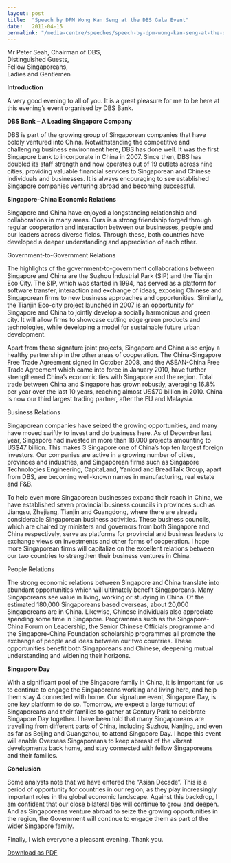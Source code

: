 ```yaml
---
layout: post
title:  "Speech by DPM Wong Kan Seng at the DBS Gala Event"
date:   2011-04-15
permalink: "/media-centre/speeches/speech-by-dpm-wong-kan-seng-at-the-dbs-gala-event"
---
```


Mr Peter Seah, Chairman of DBS,   
Distinguished Guests,  
Fellow Singaporeans,  
Ladies and Gentlemen  

**Introduction**

A very good evening to all of you. It is a great pleasure for me to be here at this evening’s event organised by DBS Bank. 

**DBS Bank – A Leading Singapore Company**

DBS is part of the growing group of Singaporean companies that have boldly ventured into China. Notwithstanding the competitive and challenging business environment here, DBS has done well. It was the first Singapore bank to incorporate in China in 2007. Since then, DBS has doubled its staff strength and now operates out of 19 outlets across nine cities, providing valuable financial services to Singaporean and Chinese individuals and businesses. It is always encouraging to see established Singapore companies venturing abroad and becoming successful. 

**Singapore-China Economic Relations**

Singapore and China have enjoyed a longstanding relationship and collaborations in many areas. Ours is a strong friendship forged through regular cooperation and interaction between our businesses, people and our leaders across diverse fields. Through these, both countries have developed a deeper understanding and appreciation of each other.

Government-to-Government Relations

The highlights of the government-to-government collaborations between Singapore and China are the Suzhou Industrial Park (SIP) and the Tianjin Eco City. The SIP, which was started in 1994, has served as a platform for software transfer, interaction and exchange of ideas, exposing Chinese and Singaporean firms to new business approaches and opportunities. Similarly, the Tianjin Eco-city project launched in 2007 is an opportunity for Singapore and China to jointly develop a socially harmonious and green city. It will allow firms to showcase cutting edge green products and technologies, while developing a model for sustainable future urban development. 

Apart from these signature joint projects, Singapore and China also enjoy a healthy partnership in the other areas of cooperation. The China-Singapore Free Trade Agreement signed in October 2008, and the ASEAN-China Free Trade Agreement which came into force in January 2010, have further strengthened China’s economic ties with Singapore and the region. Total trade between China and Singapore has grown robustly, averaging 16.8% per year over the last 10 years, reaching almost US$70 billion in 2010. China is now our third largest trading partner, after the EU and Malaysia.

Business Relations

Singaporean companies have seized the growing opportunities, and many have moved swiftly to invest and do business here. As of December last year, Singapore had invested in more than 18,000 projects amounting to US$47 billion. This makes 3 Singapore one of China’s top ten largest foreign investors. Our companies are active in a growing number of cities, provinces and industries, and Singaporean firms such as Singapore Technologies Engineering, CapitaLand, Yanlord and BreadTalk Group, apart from DBS, are becoming well-known names in manufacturing, real estate and F&B.

To help even more Singaporean businesses expand their reach in China, we have established seven provincial business councils in provinces such as Jiangsu, Zhejiang, Tianjin and Guangdong, where there are already considerable Singaporean business activities. These business councils, which are chaired by ministers and governors from both Singapore and China respectively, serve as platforms for provincial and business leaders to exchange views on investments and other forms of cooperation. I hope more Singaporean firms will capitalize on the excellent relations between our two countries to strengthen their business ventures in China. 

People Relations

The strong economic relations between Singapore and China translate into abundant opportunities which will ultimately benefit Singaporeans. Many Singaporeans see value in living, working or studying in China. Of the estimated 180,000 Singaporeans based overseas, about 20,000 Singaporeans are in China. Likewise, Chinese individuals also appreciate spending some time in Singapore. Programmes such as the Singapore-China Forum on Leadership, the Senior Chinese Officials programme and the Singapore-China Foundation scholarship programmes all promote the exchange of people and ideas between our two countries. These opportunities benefit both Singaporeans and Chinese, deepening mutual understanding and widening their horizons.

**Singapore Day**

With a significant pool of the Singapore family in China, it is important for us to continue to engage the Singaporeans working and living here, and help them stay 4 connected with home. Our signature event, Singapore Day, is one key platform to do so. Tomorrow, we expect a large turnout of Singaporeans and their families to gather at Century Park to celebrate Singapore Day together. I have been told that many Singaporeans are travelling from different parts of China, including Suzhou, Nanjing, and even as far as Beijing and Guangzhou, to attend Singapore Day. I hope this event will enable Overseas Singaporeans to keep abreast of the vibrant developments back home, and stay connected with fellow Singaporeans and their families. 

**Conclusion**

Some analysts note that we have entered the “Asian Decade”. This is a period of opportunity for countries in our region, as they play increasingly important roles in the global economic landscape. Against this backdrop, I am confident that our close bilateral ties will continue to grow and deepen. And as Singaporeans venture abroad to seize the growing opportunities in the region, the Government will continue to engage them as part of the wider Singapore family. 

Finally, I wish everyone a pleasant evening. Thank you.

[Download as PDF](https://github.com/isomerpages/isomerpages-stratgroup/raw/master/images/Speeches/speech-by-dpm-wong-kan-seng-at-the-dbs-gala-event.pdf)
